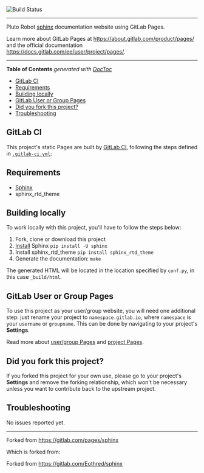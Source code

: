 ![Build Status](https://gitlab.com/pluto_ipek/pluto_docu/badges/master/pipeline.svg)

---

Pluto Robot [sphinx] documentation website using GitLab Pages.

Learn more about GitLab Pages at https://about.gitlab.com/product/pages/ and the official
documentation https://docs.gitlab.com/ee/user/project/pages/.

---

<!-- START doctoc generated TOC please keep comment here to allow auto update -->
<!-- DON'T EDIT THIS SECTION, INSTEAD RE-RUN doctoc TO UPDATE -->
**Table of Contents**  *generated with [DocToc](https://github.com/thlorenz/doctoc)*

- [GitLab CI](#gitlab-ci)
- [Requirements](#requirements)
- [Building locally](#building-locally)
- [GitLab User or Group Pages](#gitlab-user-or-group-pages)
- [Did you fork this project?](#did-you-fork-this-project)
- [Troubleshooting](#troubleshooting)

<!-- END doctoc generated TOC please keep comment here to allow auto update -->

## GitLab CI

This project's static Pages are built by [GitLab CI][ci], following the steps
defined in [`.gitlab-ci.yml`](.gitlab-ci.yml):

## Requirements

- [Sphinx][]
- sphinx_rtd_theme

## Building locally

To work locally with this project, you'll have to follow the steps below:

1. Fork, clone or download this project
1. [Install][sphinx] Sphinx `pip install -U sphinx`
2. Install sphinx_rtd_theme `pip install sphinx_rtd_theme`
1. Generate the documentation: `make`

The generated HTML will be located in the location specified by `conf.py`,
in this case `_build/html`.

## GitLab User or Group Pages

To use this project as your user/group website, you will need one additional
step: just rename your project to `namespace.gitlab.io`, where `namespace` is
your `username` or `groupname`. This can be done by navigating to your
project's **Settings**.

Read more about [user/group Pages][userpages] and [project Pages][projpages].

## Did you fork this project?

If you forked this project for your own use, please go to your project's
**Settings** and remove the forking relationship, which won't be necessary
unless you want to contribute back to the upstream project.

## Troubleshooting

No issues reported yet.

---

Forked from https://gitlab.com/pages/sphinx

Which is forked from:

Forked from https://gitlab.com/Eothred/sphinx

[ci]: https://about.gitlab.com/product/continuous-integration/
[userpages]: https://docs.gitlab.com/ee/user/project/pages/getting_started_part_one.html#user-and-group-website-examples
[projpages]: https://docs.gitlab.com/ee/user/project/pages/getting_started_part_one.html#project-website-examples
[sphinx]: http://www.sphinx-doc.org/
